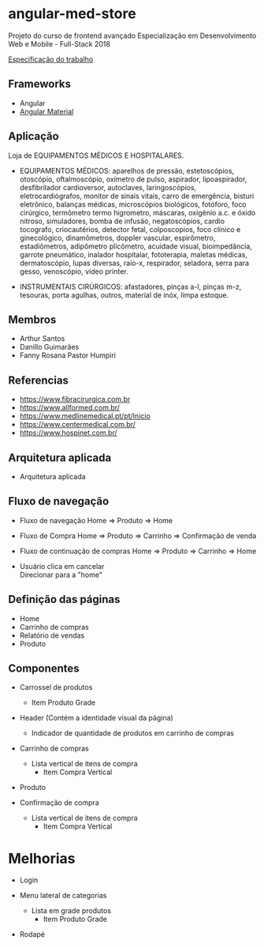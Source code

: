 # angular-med-store
Projeto do curso de frontend avançado Especialização em Desenvolvimento Web e Mobile - Full-Stack 2018

[Especificação do trabalho](https://github.com/danfma/pos-ufg-2018/wiki/Trabalho-final)

## Frameworks
* Angular
* [Angular Material](https://material.angular.io/)

## Aplicação
Loja de EQUIPAMENTOS MÉDICOS E HOSPITALARES.

* EQUIPAMENTOS MÉDICOS: aparelhos de pressão, estetoscópios, otoscópio, oftalmoscópio, oxímetro de pulso, aspirador, lipoaspirador, desfibrilador cardioversor, autoclaves, laringoscópios, eletrocardiógrafos, monitor de sinais vitais, carro de emergência, bisturi eletrônico, balanças médicas, microscópios biológicos, fotóforo, foco cirúrgico, termômetro termo higrometro, máscaras, oxigênio a.c. e óxido nitroso, simuladores, bomba de infusão, negatoscópios, cardio tocografo, criocautérios, detector fetal, colposcopios, foco clínico e ginecológico, dinamômetros, doppler vascular, espirômetro, estadiômetros, adipômetro plicômetro, acuidade visual, bioimpedância, garrote pneumático, inalador hospitalar, fototerapia, maletas médicas, dermatoscópio, lupas diversas, raio-x, respirador, seladora, serra para gesso, venoscópio, video printer.

* INSTRUMENTAIS CIRÚRGICOS: afastadores, pinças a-l, pinças m-z, tesouras, porta agulhas, outros, material de inóx, limpa estoque.

## Membros
* Arthur Santos
* Danillo Guimarães
* Fanny Rosana Pastor Humpiri

## Referencias
* https://www.fibracirurgica.com.br
* https://www.allformed.com.br/
* https://www.medlinemedical.pt/pt/Inicio
* https://www.centermedical.com.br/
* https://www.hospinet.com.br/

## Arquitetura aplicada
* Arquitetura aplicada

## Fluxo de navegação
* Fluxo de navegação
  Home => Produto => Home  
  
* Fluxo de Compra
  Home => Produto => Carrinho => Confirmação de venda
  
* Fluxo de continuação de compras
  Home => Produto => Carrinho => Home
  
* Usuário clica em cancelar  
  Direcionar para a "home"

## Definição das páginas
* Home
* Carrinho de compras
* Relatório de vendas
* Produto

## Componentes
* Carrossel de produtos
  * Item Produto Grade
  
* Header (Contém a identidade visual da página)
  * Indicador de quantidade de produtos em carrinho de compras

* Carrinho de compras
  * Lista vertical de itens de compra
    * Item Compra Vertical

* Produto

* Confirmação de compra
  * Lista vertical de itens de compra
    * Item Compra Vertical
    
# Melhorias
* Login

* Menu lateral de categorias
  * Lista em grade produtos
    * Item Produto Grade

* Rodapé
